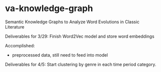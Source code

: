 # va-knowledge-graph
Semantic Knowledge Graphs to Analyze Word Evolutions in Classic Literature

Deliverables for 3/29: Finish Word2Vec model and store word embeddings

 Accomplished: 
 - preprocessed data, still need to feed into model

Deliverables for 4/5: Start clustering by genre in each time period category.
